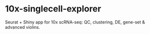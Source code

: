 # 10x-singlecell-explorer
Seurat + Shiny app for 10x scRNA-seq: QC, clustering, DE, gene-set &amp; advanced violins.
